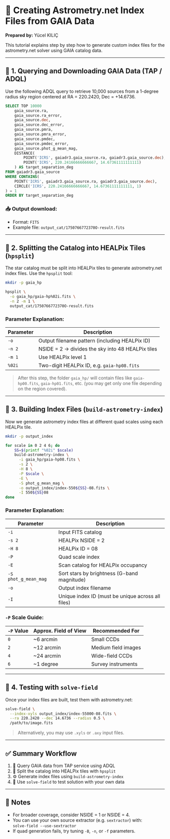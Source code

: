 # 🌌 Creating Astrometry.net Index Files from GAIA Data  
**Prepared by:** Yücel KILIÇ  

This tutorial explains step by step how to generate custom index files for the astrometry.net solver using GAIA catalog data.

---

## 🔹 1. Querying and Downloading GAIA Data (TAP / ADQL)

Use the following ADQL query to retrieve 10,000 sources from a 1-degree radius sky region centered at RA = 220.2420, Dec = +14.6736.

```sql
SELECT TOP 10000 
    gaia_source.ra,
    gaia_source.ra_error,
    gaia_source.dec,
    gaia_source.dec_error,
    gaia_source.pmra,
    gaia_source.pmra_error,
    gaia_source.pmdec,
    gaia_source.pmdec_error,
    gaia_source.phot_g_mean_mag,
    DISTANCE(
        POINT('ICRS', gaiadr3.gaia_source.ra, gaiadr3.gaia_source.dec),
        POINT('ICRS', 220.24166666666667, 14.67361111111111)
    ) AS target_separation_deg
FROM gaiadr3.gaia_source
WHERE CONTAINS(
    POINT('ICRS', gaiadr3.gaia_source.ra, gaiadr3.gaia_source.dec),
    CIRCLE('ICRS', 220.24166666666667, 14.67361111111111, 1)
) = 1
ORDER BY target_separation_deg
```

### 📥 Output download:

- Format: `FITS`
- Example file: `output_cat/1750766772370O-result.fits`

---

## 🔹 2. Splitting the Catalog into HEALPix Tiles (`hpsplit`)

The star catalog must be split into HEALPix tiles to generate astrometry.net index files. Use the `hpsplit` tool:

```bash
mkdir -p gaia_hp

hpsplit \
  -o gaia_hp/gaia-hp%02i.fits \
  -n 2 -m 1 \
  output_cat/1750766772370O-result.fits
```

### Parameter Explanation:

| Parameter | Description |
|-----------|-------------|
| `-o`      | Output filename pattern (including HEALPix ID) |
| `-n 2`    | NSIDE = 2 → divides the sky into 48 HEALPix tiles |
| `-m 1`    | Use HEALPix level 1 |
| `%02i`    | Two-digit HEALPix ID, e.g. `gaia-hp08.fits` |

> After this step, the folder `gaia_hp/` will contain files like `gaia-hp00.fits`, `gaia-hp01.fits`, etc. (you may get only one file depending on the region covered).

---

## 🔹 3. Building Index Files (`build-astrometry-index`)

Now we generate astrometry index files at different quad scales using each HEALPix tile.

```bash
mkdir -p output_index

for scale in 0 2 4 6; do
    SS=$(printf "%02i" $scale)
    build-astrometry-index \
      -i gaia_hp/gaia-hp08.fits \
      -s 2 \
      -H 8 \
      -P $scale \
      -E \
      -S phot_g_mean_mag \
      -o output_index/index-550${SS}-08.fits \
      -I 550${SS}08
done
```

### Parameter Explanation:

| Parameter           | Description |
|---------------------|-------------|
| `-i`                | Input FITS catalog |
| `-s 2`              | HEALPix NSIDE = 2 |
| `-H 8`              | HEALPix ID = 08 |
| `-P`                | Quad scale index |
| `-E`                | Scan catalog for HEALPix occupancy |
| `-S phot_g_mean_mag` | Sort stars by brightness (G-band magnitude) |
| `-o`                | Output index filename |
| `-I`                | Unique index ID (must be unique across all files) |

### `-P` Scale Guide:

| `-P` Value | Approx. Field of View | Recommended For          |
|------------|------------------------|---------------------------|
| `0`        | ~6 arcmin              | Small CCDs                |
| `2`        | ~12 arcmin             | Medium field images       |
| `4`        | ~24 arcmin             | Wide-field CCDs           |
| `6`        | ~1 degree              | Survey instruments        |

---

## 🔹 4. Testing with `solve-field`

Once your index files are built, test them with astrometry.net:

```bash
solve-field \
  --index-xyls output_index/index-55000-08.fits \
  --ra 220.2420 --dec 14.6736 --radius 0.5 \
  /path/to/image.fits
```

> Alternatively, you may use `.xyls` or `.axy` input files.

---

## ✅ Summary Workflow

1. 📡 Query GAIA data from TAP service using ADQL  
2. 🧩 Split the catalog into HEALPix tiles with `hpsplit`  
3. ⚙️ Generate index files using `build-astrometry-index`  
4. 🔭 Use `solve-field` to test solution with your own data

---

## 📌 Notes

- For broader coverage, consider NSIDE = 1 or NSIDE = 4.  
- You can use your own source extractor (e.g. `sextractor`) with:  
  `solve-field --use-sextractor`  
- If quad generation fails, try tuning `-B`, `-n`, or `-f` parameters.
